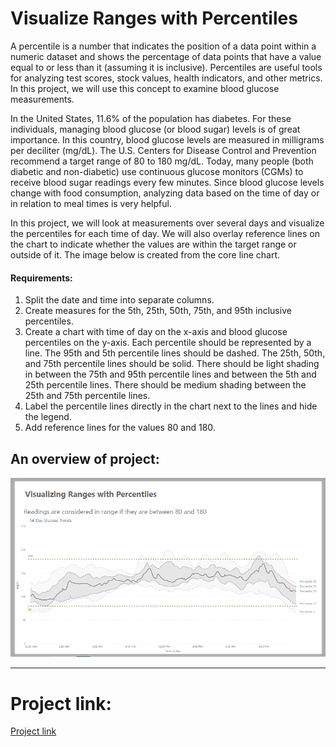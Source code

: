 
# Visualize Ranges with Percentiles


A percentile is a number that indicates the position of a data point within a numeric dataset and shows the percentage of data points that have a value equal to or less than it (assuming it is inclusive). Percentiles are useful tools for analyzing test scores, stock values, health indicators, and other metrics. In this project, we will use this concept to examine blood glucose measurements.

In the United States, 11.6% of the population has diabetes. For these individuals, managing blood glucose (or blood sugar) levels is of great importance. In this country, blood glucose levels are measured in milligrams per deciliter (mg/dL). The U.S. Centers for Disease Control and Prevention recommend a target range of 80 to 180 mg/dL. Today, many people (both diabetic and non-diabetic) use continuous glucose monitors (CGMs) to receive blood sugar readings every few minutes. Since blood glucose levels change with food consumption, analyzing data based on the time of day or in relation to meal times is very helpful.

In this project, we will look at measurements over several days and visualize the percentiles for each time of day. We will also overlay reference lines on the chart to indicate whether the values are within the target range or outside of it. The image below is created from the core line chart.


#### Requirements:

1. Split the date and time into separate columns. 
2. Create measures for the 5th, 25th, 50th, 75th, and 95th inclusive percentiles. 
3. Create a chart with time of day on the x-axis and blood glucose percentiles on the y-axis. Each percentile should be represented by a line. The 95th and 5th percentile lines should be dashed. The 25th, 50th, and 75th percentile lines should be solid. There should be light shading in between the 75th and 95th percentile lines and between the 5th and 25th percentile lines. There should be medium shading between the 25th and 75th percentile lines.
4. Label the percentile lines directly in the chart next to the lines and hide the legend. 
5. Add reference lines for the values 80 and 180.

## An overview of project:

![VP](https://github.com/fazelif/Visualization-with-PowerBI/blob/main/Visual-Sample/Pictures/VP.PNG)

-----------------------------------------------------------------------------------------------------------------------------------------------------------------


# Project link:

[Project link](https://github.com/fazelif/Visualization-with-PowerBI/blob/main/Visual-Sample/Projects/Project_Visualize%20Ranges%20with%20Percentiles/F_Visualizing%20Ranges%20with%20Percentiles.pbix)
